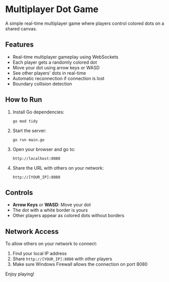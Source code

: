 # Multiplayer Dot Game

A simple real-time multiplayer game where players control colored dots on a shared canvas.

## Features

- Real-time multiplayer gameplay using WebSockets
- Each player gets a randomly colored dot
- Move your dot using arrow keys or WASD
- See other players' dots in real-time
- Automatic reconnection if connection is lost
- Boundary collision detection

## How to Run

1. Install Go dependencies:
   ```
   go mod tidy
   ```

2. Start the server:
   ```
   go run main.go
   ```

3. Open your browser and go to:
   ```
   http://localhost:8080
   ```

4. Share the URL with others on your network:
   ```
   http://[YOUR_IP]:8080
   ```

## Controls

- **Arrow Keys** or **WASD**: Move your dot
- The dot with a white border is yours
- Other players appear as colored dots without borders

## Network Access

To allow others on your network to connect:
1. Find your local IP address
2. Share `http://[YOUR_IP]:8080` with other players
3. Make sure Windows Firewall allows the connection on port 8080

Enjoy playing!
